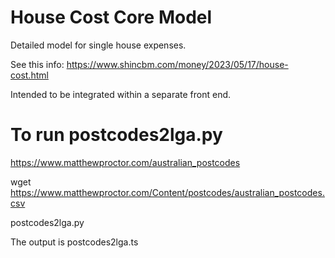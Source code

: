 # House Cost Core Model

Detailed model for single house expenses.

See this info: https://www.shincbm.com/money/2023/05/17/house-cost.html

Intended to be integrated within a separate front end.

# To run postcodes2lga.py

https://www.matthewproctor.com/australian_postcodes

wget https://www.matthewproctor.com/Content/postcodes/australian_postcodes.csv

postcodes2lga.py

The output is postcodes2lga.ts
